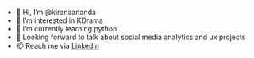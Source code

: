 - 👋 Hi, I’m @kiranaananda
- 👀 I’m interested in KDrama
- 🌱 I’m currently learning python
- 💞️ Looking forward to talk about social media analytics and ux projects
- 📫 Reach me via <a href="https://www.linkedin.com/in/kiranaananda/">LinkedIn</a>

<!---
kiranaananda/kiranaananda is a ✨ special ✨ repository because its `README.md` (this file) appears on your GitHub profile.
You can click the Preview link to take a look at your changes.
--->
